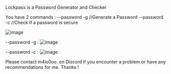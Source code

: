 Lockpass is a Password Generator and Checker

You have 2 commands :
--password -g //Generate a Password
--password -c //Check if a password is secure


![image](https://github.com/user-attachments/assets/85c6c0e5-b4b3-429b-b103-8e82d36515de)

--password -g :
![image](https://github.com/user-attachments/assets/4546574d-f763-4fb5-a5da-f3f955dd675f)

--password -c : 
![image](https://github.com/user-attachments/assets/3d957794-f4a6-494f-b134-93dba4debb93)



Please contact m4lo0oo. on Discord
if you encounter a problem or have any recommendations for me.
Thanks !

